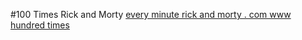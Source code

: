 #100 Times Rick and Morty
[every minute rick and morty . com www hundred times](http://overandoverrickandmortyadventures.com/)